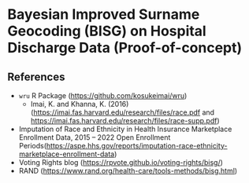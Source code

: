 # Bayesian Improved Surname Geocoding (BISG) on Hospital Discharge Data (Proof-of-concept)

## References

* `wru` R Package (https://github.com/kosukeimai/wru)
  * Imai, K. and Khanna, K. (2016) (https://imai.fas.harvard.edu/research/files/race.pdf and https://imai.fas.harvard.edu/research/files/race-supp.pdf)
* Imputation of Race and Ethnicity in Health Insurance Marketplace Enrollment Data, 2015 – 2022 Open Enrollment Periods(https://aspe.hhs.gov/reports/imputation-race-ethnicity-marketplace-enrollment-data)
* Voting Rights blog (https://rpvote.github.io/voting-rights/bisg/)
* RAND (https://www.rand.org/health-care/tools-methods/bisg.html)

